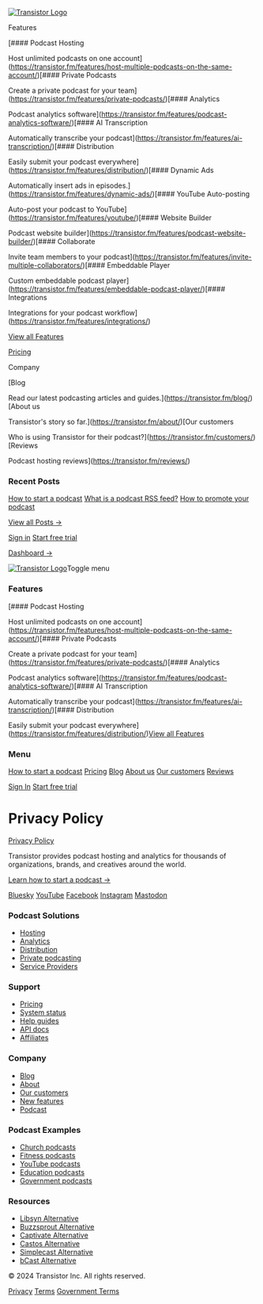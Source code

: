 [![Transistor Logo](/images/logos/transistor-white.svg)](https://transistor.fm/)

Features

[#### Podcast Hosting

Host unlimited podcasts on one account](https://transistor.fm/features/host-multiple-podcasts-on-the-same-account/)[#### Private Podcasts

Create a private podcast for your team](https://transistor.fm/features/private-podcasts/)[#### Analytics

Podcast analytics software](https://transistor.fm/features/podcast-analytics-software/)[#### AI Transcription

Automatically transcribe your podcast](https://transistor.fm/features/ai-transcription/)[#### Distribution

Easily submit your podcast everywhere](https://transistor.fm/features/distribution/)[#### Dynamic Ads

Automatically insert ads in episodes.](https://transistor.fm/features/dynamic-ads/)[#### YouTube Auto-posting

Auto-post your podcast to YouTube](https://transistor.fm/features/youtube/)[#### Website Builder

Podcast website builder](https://transistor.fm/features/podcast-website-builder/)[#### Collaborate

Invite team members to your podcast](https://transistor.fm/features/invite-multiple-collaborators/)[#### Embeddable Player

Custom embeddable podcast player](https://transistor.fm/features/embeddable-podcast-player/)[#### Integrations

Integrations for your podcast workflow](https://transistor.fm/features/integrations/)

[View all Features](https://transistor.fm/features/)

[Pricing](https://transistor.fm/pricing/)

Company

[Blog

Read our latest podcasting articles and guides.](https://transistor.fm/blog/)[About us

Transistor's story so far.](https://transistor.fm/about/)[Our customers

Who is using Transistor for their podcast?](https://transistor.fm/customers/)[Reviews

Podcast hosting reviews](https://transistor.fm/reviews/)

### Recent Posts

[How to start a podcast](https://transistor.fm/how-to-start-a-podcast/) [What is a podcast RSS feed?](https://transistor.fm/podcast-rss-feed/) [How to promote your podcast](https://transistor.fm/ideas-promote-podcast/)

[View all Posts →](https://transistor.fm/blog/)

[Sign in](https://dashboard.transistor.fm/signin) [Start free trial](https://dashboard.transistor.fm/signup)

[Dashboard →](https://dashboard.transistor.fm/)

 [![Transistor Logo](/images/logos/transistor-white.svg)](https://transistor.fm/)Toggle menu

### Features

[#### Podcast Hosting

Host unlimited podcasts on one account](https://transistor.fm/features/host-multiple-podcasts-on-the-same-account/)[#### Private Podcasts

Create a private podcast for your team](https://transistor.fm/features/private-podcasts/)[#### Analytics

Podcast analytics software](https://transistor.fm/features/podcast-analytics-software/)[#### AI Transcription

Automatically transcribe your podcast](https://transistor.fm/features/ai-transcription/)[#### Distribution

Easily submit your podcast everywhere](https://transistor.fm/features/distribution/)[View all Features](https://transistor.fm/features/)

### Menu

[How to start a podcast](https://transistor.fm/how-to-start-a-podcast/) [Pricing](https://transistor.fm/pricing/) [Blog](https://transistor.fm/blog/) [About us](https://transistor.fm/about/) [Our customers](https://transistor.fm/customers/) [Reviews](https://transistor.fm/reviews/)

[Sign In](https://dashboard.transistor.fm/signin) [Start free trial](https://dashboard.transistor.fm/signup)

Privacy Policy
==============

[Privacy Policy](https://www.iubenda.com/privacy-policy/87497601 "Privacy Policy")

Transistor provides podcast hosting and analytics for thousands of organizations, brands, and creatives around the world.

[Learn how to start a podcast →](https://transistor.fm/how-to-start-a-podcast/)

[Bluesky](https://bsky.app/profile/transistor.fm "Transistor on Bluesky") [YouTube](https://www.youtube.com/channel/UCY-RAM94RTpFuXvcYnRDqCA "Transistor on YouTube") [Facebook](https://facebook.com/transistor.fm "Transistor on Facebook") [Instagram](https://www.instagram.com/transistor.fm/ "Transistor on Instagram") [Mastodon](https://podcastindex.social/@transistor "Transistor on Mastadon")

### Podcast Solutions

* [Hosting](https://transistor.fm/features/host-multiple-podcasts-on-the-same-account)
* [Analytics](https://transistor.fm/public-podcast-stats)
* [Distribution](https://transistor.fm/changelog/distribution)
* [Private podcasting](https://transistor.fm/private-podcast)
* [Service Providers](https://transistor.fm/vendors)

### Support

* [Pricing](https://transistor.fm/pricing)
* [System status](https://status.transistor.fm/)
* [Help guides](https://support.transistor.fm/en/)
* [API docs](https://developers.transistor.fm/)
* [Affiliates](https://transistor.fm/affiliates)

### Company

* [Blog](https://transistor.fm/blog)
* [About](https://transistor.fm/about)
* [Our customers](https://transistor.fm/customers)
* [New features](https://transistor.fm/changelog)
* [Podcast](https://saas.transistor.fm/)

### Podcast Examples

* [Church podcasts](https://transistor.fm/customers/churches)
* [Fitness podcasts](https://transistor.fm/customers/top-fitness-podcast)
* [YouTube podcasts](https://transistor.fm/customers/ali)
* [Education podcasts](https://transistor.fm/customers/education)
* [Government podcasts](https://transistor.fm/customers/veteranaffairs)

### Resources

* [Libsyn Alternative](https://transistor.fm/alternative/libsyn)
* [Buzzsprout Alternative](https://transistor.fm/alternative/buzzsprout)
* [Captivate Alternative](https://transistor.fm/alternative/captivate)
* [Castos Alternative](https://transistor.fm/alternative/castos)
* [Simplecast Alternative](https://transistor.fm/alternative/simplecast)
* [bCast Alternative](https://transistor.fm/alternative/bcast)

[](https://podstandards.org/)

© 2024 Transistor Inc. All rights reserved.

[Privacy](https://transistor.fm/privacy/) [Terms](https://transistor.fm/terms/) [Government Terms](https://transistor.fm/government/)